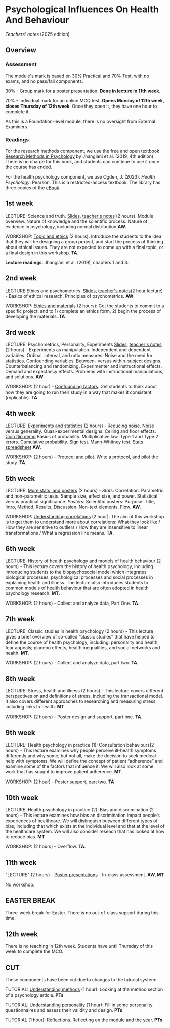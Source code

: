 # Psychological Influences On Health And Behaviour

_Teachers' notes_ (2025 edition)

## Overview

### Assessment

The module's mark is based on 30% Practical and 70% Test, with no exams, and no pass/fail components.

30% - Group mark for a poster presentation. **Done in lecture in 11th week.**

70% - Individual mark for an online MCQ test. **Opens Monday of 12th week, closes Thursday of 12th week**. Once they open it, they have one hour to complete it.

As this is a Foundation-level module, there is no oversight from External Examiners.

### Readings

For the research methods component, we use the free and open textbook [Research Methods in Psychology](https://kpu.pressbooks.pub/psychmethods4e/) by Jhangiani et al. (2019, 4th edition). There is no charge for this book, and students can continue to use it once the course has ended.

For the health psychology component, we use Ogden, J. (2023). _Health Psychology_. Pearson. This is a restricted-access textbook. The library has three copies of the [eBook](https://ebookcentral.proquest.com/lib/plymouth/reader.action?docID=7233757). 

## 1st week

LECTURE: Science and truth. [Slides](science_truth_honesty.pptx), [teacher's notes](science_truth_honesty_teacher.html) (2 hours). Module overview. Nature of knowledge and the scientific process. Nature of evidence in psychology, including normal distribution.**AW.**

WORKSHOP: [Topic and ethics](topic_ethics.html) (2 hours). Introduce the students to the idea that they will be designing a group project, and start the process of thinking about ethical issues. They are not expected to come up with a final topic, or a final design in this workshop. **TA**.

**Lecture readings**: Jhangiani et al. (2019), chapters 1 and 3.

## 2nd week

LECTURE:Ethics and psychometrics. [Slides](ethics_psycho.pptx), [teacher's notes](ethics_psycho.html)(2 hour lecture) -  Basics of ethical research. Principles of psychometrics. **AW**.
 
WORKSHOP: [Ethics and materials](ethics_materials.html) (2 hours): Get the students to commit to a specific project, and to 1) complete an ethics form, 2) begin the process of developing the materials. **TA**

## 3rd week

LECTURE: Psychometrics, Personality, Experiments [Slides](lecture_3.pptx), [teacher's notes](lecture_3.html) (2 hours) - Experiments as manipulation. Independent and dependent variables. Ordinal, interval, and ratio measures. Noise and the need for statistics. Confounding variables. Between- versus within-subject designs. Counterbalancing and randomizing. Experimenter and instructional effects. Demand and expectancy effects. Problems with instructional manipulations, and solutions.  **AW**.

WORKSHOP: (2 hour) - [Confounding factors](confounding_factors.html). Get students to think about how they are going to run their study in a way that makes it consistent (replicable).  **TA**

## 4th week

LECTURE: [Experiments and statistics](statistical_inference.pptx) (2 hours) - Reducing noise. Noise versus generality. Quasi-experimental designs. Ceiling and floor effects. [Coin flip demo](coin-flips.pptx) Basics of probability. Multiplicative law. Type 1 and Type 2 errors. Cumulative probability. Sign test. Mann-Whitney test. [Stats spreadsheet](teaching_tool.xlsx) **AW**.

WORKSHOP: (2 hours) - [Protocol and pilot](protocol_pilot.html). Write a protocol, and pilot the study. **TA**.

## 5th week

LECTURE: [More stats, and posters](stats_posters.pptx) (2 hours) - _Stats_: Correlation. Parametric and non-parametric tests. Sample size, effect size, and power. Statistical versus practical significance. _Posters_: Scientific posters: Purpose. Title, Intro, Method, Results, Discussion. Non-text elements. Flow. **AW**.

WORKSHOP: [Understanding correlations](understand_correlation.html) (2 hour). The aim of this workshop is to get them to understand more about correlations: What they look like / How they are sensitive to outliers / How they are insensitive to linear transformations / What a regression line means. **TA**.

## 6th week

LECTURE: History of health psychology and models of health behaviour (2 hours) - This lecture covers the history of health psychology, including introducing students to the biopsychosocial model which integrates biological processes, psychological processes and social processes in explaining health and illness. The lecture also introduces students to common models of health behaviour that are often adopted in health psychology research. **MT**.

WORKSHOP: (2 hours) - Collect and analyze data, Part One. **TA**.

## 7th week

LECTURE: Classic studies in health psychology (2 hours) - This lecture gives a brief overview of so-called “classic studies” that have helped to define the course of health psychology, including: personality and health; fear appeals; placebo effects, health inequalities, and social networks and health. **MT**.

WORKSHOP: (2 hours) - Collect and analyze data, part two. **TA**.

## 8th week

LECTURE:  Stress, health and illness (2 hours) - This lecture covers different perspectives on and definitions of stress, including the transactional model. It also covers different approaches to researching and measuring stress, including links to health. **MT**.

WORKSHOP: (2 hours) - Poster design and support, part one. **TA**.

## 9th week

LECTURE: Health psychology in practice (1): Consultation behaviours(2 hours) - This lecture examines why people perceive ill-health symptoms differently and why some, but not all, make the decision to seek medical help with symptoms. We will define the concept of patient “adherence” and examine some of the factors that influence it. We will also look at some work that has sought to improve patient adherence. **MT**. 

WORKSHOP: (2 hour) - Poster support, part two. **TA**

## 10th week

LECTURE: Health psychology in practice (2): Bias and discrimination (2 hours) - This lecture examines how bias an discrimination impact people’s experiences of healthcare. We will distinguish between different types of bias, including that which exists at the individual level and that at the level of the healthcare system. We will also consider reseach that has looked at how to reduce bias. **MT**

WORKSHOP: (2 hours) - Overflow. **TA**.

## 11th week

"LECTURE" (2 hours) - [Poster presentations]() - In-class assessment. **AW, MT**

No workshop.

## EASTER BREAK

Three-week break for Easter. There is no out-of-class support during this time.

## 12th week

There is no teaching in 12th week. Students have until Thursday of this week to complete the MCQ.

## CUT

These components have been cut due to changes to the tutorial system:

TUTORIAL: [Understanding methods](understand_methods.html) (1 hour). Looking at the method section of a psychology article. **PTs**

TUTORIAL: [Understanding personality](understand_personality.html) (1 hour): Fill in some personality questionnaires and assess their validity and design. **PTs**

TUTORIAL (1 hour): [Reflections](reflections.html). Reflecting on the module and the year. **PTs**
